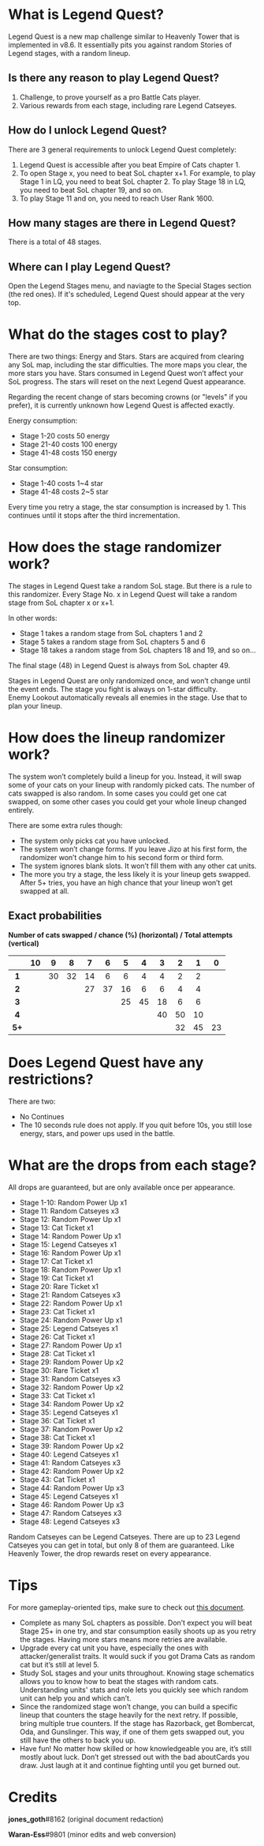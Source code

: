 # What is Legend Quest?

Legend Quest is a new map challenge similar to Heavenly Tower that is implemented in v8.6. It essentially pits you against random Stories of Legend stages, with a random lineup.

## Is there any reason to play Legend Quest?

1.  Challenge, to prove yourself as a pro Battle Cats player.
2.  Various rewards from each stage, including rare Legend Catseyes.

## How do I unlock Legend Quest?

There are 3 general requirements to unlock Legend Quest completely:

1.  Legend Quest is accessible after you beat Empire of Cats chapter 1.
2.  To open Stage x, you need to beat SoL chapter x+1. For example, to play Stage 1 in LQ, you need to beat SoL chapter 2. To play Stage 18 in LQ, you need to beat SoL chapter 19, and so on.
3.  To play Stage 11 and on, you need to reach User Rank 1600.

## How many stages are there in Legend Quest?

There is a total of 48 stages.

## Where can I play Legend Quest?

Open the Legend Stages menu, and naviagte to the Special Stages section (the red ones). If it's scheduled, Legend Quest should appear at the very top.

# What do the stages cost to play?

There are two things: Energy and Stars. Stars are acquired from clearing any SoL map, including the star difficulties. The more maps you clear, the more stars you have. Stars consumed in Legend Quest won’t affect your SoL progress. The stars will reset on the next Legend Quest appearance.

Regarding the recent change of stars becoming crowns (or "levels" if you prefer), it is currently unknown how Legend Quest is affected exactly.

Energy consumption:

-   Stage 1-20 costs 50 energy
-   Stage 21-40 costs 100 energy
-   Stage 41-48 costs 150 energy

Star consumption:

-   Stage 1-40 costs 1~4 star
-   Stage 41-48 costs 2~5 star

Every time you retry a stage, the star consumption is increased by 1. This continues until it stops after the third incrementation.

# How does the stage randomizer work?

The stages in Legend Quest take a random SoL stage. But there is a rule to this randomizer. Every Stage No. x in Legend Quest will take a random stage from SoL chapter x or x+1.

In other words:

-   Stage 1 takes a random stage from SoL chapters 1 and 2
-   Stage 5 takes a random stage from SoL chapters 5 and 6
-   Stage 18 takes a random stage from SoL chapters 18 and 19, and so on…

The final stage (48) in Legend Quest is always from SoL chapter 49.

Stages in Legend Quest are only randomized once, and won’t change until the event ends. The stage you fight is always on 1-star difficulty.  
Enemy Lookout automatically reveals all enemies in the stage. Use that to plan your lineup.

# How does the lineup randomizer work?

The system won’t completely build a lineup for you. Instead, it will swap some of your cats on your lineup with randomly picked cats. The number of cats swapped is also random. In some cases you could get one cat swapped, on some other cases you could get your whole lineup changed entirely.

There are some extra rules though:

-   The system only picks cat you have unlocked.
-   The system won’t change forms. If you leave Jizo at his first form, the randomizer won’t change him to his second form or third form.
-   The system ignores blank slots. It won’t fill them with any other cat units.
-   The more you try a stage, the less likely it is your lineup gets swapped. After 5+ tries, you have an high chance that your lineup won’t get swapped at all.

## Exact probabilities

**Number of cats swapped / chance (%) (horizontal) / Total attempts (vertical)**

||10|9|8|7|6|5|4|3|2|1|0|
|:---:|:---:|:---:|:---:|:---:|:---:|:---:|:---:|:---:|:---:|:---:|:---:|
|**1**||30|32|14|6|6|4|4|2|2||
|**2**||||27|37|16|6|6|4|4||
|**3**||||||25|45|18|6|6||
|**4**||||||||40|50|10||
|**5+**|||||||||32|45|23|


# Does Legend Quest have any restrictions?

There are two:

-   No Continues
-   The 10 seconds rule does not apply. If you quit before 10s, you still lose energy, stars, and power ups used in the battle.

# What are the drops from each stage?

All drops are guaranteed, but are only available once per appearance.

-   Stage 1-10: Random Power Up x1
-   Stage 11: Random Catseyes x3
-   Stage 12: Random Power Up x1
-   Stage 13: Cat Ticket x1
-   Stage 14: Random Power Up x1
-   Stage 15: Legend Catseyes x1
-   Stage 16: Random Power Up x1
-   Stage 17: Cat Ticket x1
-   Stage 18: Random Power Up x1
-   Stage 19: Cat Ticket x1
-   Stage 20: Rare Ticket x1
-   Stage 21: Random Catseyes x3
-   Stage 22: Random Power Up x1
-   Stage 23: Cat Ticket x1
-   Stage 24: Random Power Up x1
-   Stage 25: Legend Catseyes x1
-   Stage 26: Cat Ticket x1
-   Stage 27: Random Power Up x1
-   Stage 28: Cat Ticket x1
-   Stage 29: Random Power Up x2
-   Stage 30: Rare Ticket x1
-   Stage 31: Random Catseyes x3
-   Stage 32: Random Power Up x2
-   Stage 33: Cat Ticket x1
-   Stage 34: Random Power Up x2
-   Stage 35: Legend Catseyes x1
-   Stage 36: Cat Ticket x1
-   Stage 37: Random Power Up x2
-   Stage 38: Cat Ticket x1
-   Stage 39: Random Power Up x2
-   Stage 40: Legend Catseyes x1
-   Stage 41: Random Catseyes x3
-   Stage 42: Random Power Up x2
-   Stage 43: Cat Ticket x1
-   Stage 44: Random Power Up x3
-   Stage 45: Legend Catseyes x1
-   Stage 46: Random Power Up x3
-   Stage 47: Random Catseyes x3
-   Stage 48: Legend Catseyes x3

Random Catseyes can be Legend Catseyes. There are up to 23 Legend Catseyes you can get in total, but only 8 of them are guaranteed. Like Heavenly Tower, the drop rewards reset on every appearance.

# Tips

For more gameplay-oriented tips, make sure to check out [this document](app://sixty.nine/legend_quest_improv). 

-   Complete as many SoL chapters as possible. Don’t expect you will beat Stage 25+ in one try, and star consumption easily shoots up as you retry the stages. Having more stars means more retries are available.
-   Upgrade every cat unit you have, especially the ones with attacker/generalist traits. It would suck if you got Drama Cats as random cat but it’s still at level 5.
-   Study SoL stages and your units throughout. Knowing stage schematics allows you to know how to beat the stages with random cats. Understanding units' stats and role lets you quickly see which random unit can help you and which can’t.
-   Since the randomized stage won’t change, you can build a specific lineup that counters the stage heavily for the next retry. If possible, bring multiple true counters. If the stage has Razorback, get Bombercat, Oda, and Gunslinger. This way, if one of them gets swapped out, you still have the others to back you up.
-   Have fun! No matter how skilled or how knowledgeable you are, it’s still mostly about luck. Don’t get stressed out with the bad aboutCards you draw. Just laugh at it and continue fighting until you get burned out.

# Credits

**jones_goth**#8162 (original document redaction)

**Waran-Ess**#9801 (minor edits and web conversion)
